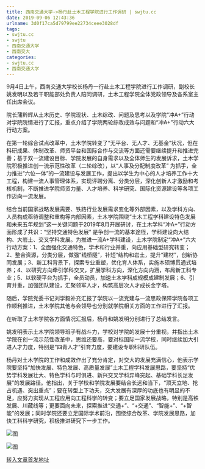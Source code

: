 ```yaml
---
title: 西南交通大学->杨丹赴土木工程学院进行工作调研 | swjtu.cc
date: 2019-09-06 12:43:36
urlname: 3d0f17ca5d79799ee22734ceee3028df
tags: 
- swjtu.cc
- swjtu
- 西南交通大学
- 西南交大
categories:
- swjtu.cc
- 西南交通大学
---
```



9月4日上午，西南交通大学校长杨丹一行赴土木工程学院进行工作调研，副校长姚发明以及若干职能部处负责人陪同调研，土木工程学院全体党政领导及各系室主任出席会议。 

院长蒲黔辉从土木历史、学院现状、土木综改、问题及思考以及学院“冲A+”行动对学院院情进行了汇报，重点介绍了学院两轮综改成效与问题和“冲A+”行动六大行动方案。

在第一轮综合试点改革中，土木学院转变了“无平台、无人才、无基金”状况，但在科研成果、体制改革、师资平台和国际合作与交流等方面还需要继续提升和推进完善；基于双一流建设目标、学院发展的自身需求以及全体师生的发展诉求，土木学院积极推进创一流示范性改革（二轮综改），以“人事及分配制度改革” 为抓手，全力推进“六位一体”的一流建设与发展工作，提出以学生为中心的人才培养工作十大工程，构建一流人事管理体系，实现评聘分离、分类分层，深化创新人才激励和考核机制，不断推进学院师资力量、人才培养、科学研究、国际化资源建设等各项工作迈向一流发展。

结合当前国家战略发展需要、铁路行业发展需求变化等外部因素，以及学科方向、人员构成亟待调整和重构等内部因素，土木学院围绕“土木工程学科建设特色发展和未来五年规划”这一关键问题于2019年8月开展研讨，在土木学科“冲A+”行动方面形成了共识：“坚持交通特色发展” 是争创一流的基本途径，学科建设向大结构、大岩土、交叉学科发展。为推进一流A+学科建设，土木学院制定“冲A+”六大行动方案：1、全面强化交通特色，学术和行业并重，向应用基础型研究转变；2、整合资源，分类分层，做强“线桥隧”，补短“结构和岩土，提升“建材”，创新协同发展；3、新工科背景下，探索专业重塑，优化育人体系，实施本硕博贯通式培养；4、以研究方向牵引学科交叉，扩展学科方向，深化方向内涵，布局新工科专业；5、以软硬平台为抓手，全员动员，加速土木学科成规模成建制发展；6、引育并重，加强团队建设，汇聚领军人才，构筑高层次人才成长金字塔。

随后，学院党委书记刘学毅补充汇报了学院以一流党建与一流思政保障学院各项工作顺利推进，土木学院其他与会领导也分别就学院相关方面的工作进行了汇报。

在听取了土木学院各方面情况汇报后，杨丹和姚发明分别进行了总结发言。

姚发明表示土木学院领导班子有战斗力，学校对学院的发展十分重视，并指出土木学院在创一流示范性改革中，思维还要高，要对标国际一流学校，同时继续加大引进人才力度，特别是“四青人才”引育力度，要建设专职科研队伍。

杨丹对土木学院的工作和成效作出了充分肯定，对交大的发展充满信心，他表示学院要坚持“加快发展、特色发展、高质量发展”土木工程学科发展思路，要坚持“优势学科发展壮大、特色学科与时俱进、新兴交叉学科异峰突起、基础学科长足发展”的发展路径。他指出，关于学校和学院发展要结合长远和当下，“顶天立地、抢占机遇、突出重点”；要在转型上下功夫，交大发展有深厚的功底也有明显的不足，应努力实现从工程应用向工程科学的转变；要立足国家发展战略，特别是高铁发展、川藏线等；更要面向未来，探索推进“交通+”、“+交通”、“智能+”、“+智能”的发展；同时学院还要立足国际学术前沿，围绕综合改革、学院发展思路，加快工科科学研究，积极推进研究下一步工作。



![图](https://news.swjtu.edu.cn/upload/201909/05/201909051551290563.jpg)

![图](https://news.swjtu.edu.cn/upload/201909/06/201909060943166565.jpg)

[转入文章首发地址](https://news.swjtu.edu.cn/shownews-18788.shtml)